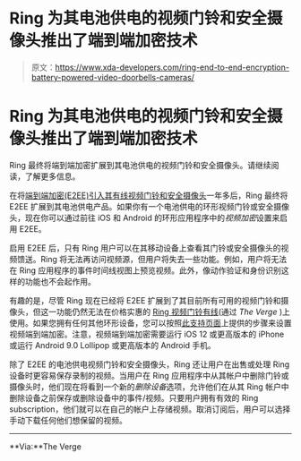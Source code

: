# Ring 为其电池供电的视频门铃和安全摄像头推出了端到端加密技术

> 原文：<https://www.xda-developers.com/ring-end-to-end-encryption-battery-powered-video-doorbells-cameras/>

# Ring 为其电池供电的视频门铃和安全摄像头推出了端到端加密技术

Ring 最终将端到端加密扩展到其电池供电的视频门铃和安全摄像头。请继续阅读，了解更多信息。

在将[端到端加密(E2EE)引入其有线视频门铃和安全摄像头](https://www.xda-developers.com/ring-end-to-end-encryption-doorbells-cameras/)一年多后，Ring 最终将 E2EE 扩展到其电池供电产品。如果你有一个电池供电的环形视频门铃或安全摄像头，现在你可以通过前往 iOS 和 Android 的环形应用程序中的*视频加密*设置来启用 E2EE。

启用 E2EE 后，只有 Ring 用户可以在其移动设备上查看其门铃或安全摄像头的视频馈送。Ring 将无法再访问视频源，但用户将失去一些功能。例如，用户将无法在 Ring 应用程序的事件时间线视图上预览视频。此外，像动作验证和身份识别这样的功能也不会起作用。

有趣的是，尽管 Ring 现在已经将 E2EE 扩展到了其目前所有可用的视频门铃和摄像头，但这一功能仍然无法在价格实惠的 [Ring 视频门铃有线](https://www.amazon.com/Ring-Video-Doorbell-Wired-Chime/dp/B08CKHPP52/?tag=xda-5svbkgc-20&ascsubtag=UUxdaUeUpU43441&asc_refurl=https%3A%2F%2Fwww.xda-developers.com%2Fring-end-to-end-encryption-battery-powered-video-doorbells-cameras%2F&asc_campaign=Short-Term)(通过 *The Verge* )上使用。如果您拥有任何其他环形设备，您可以按照[此支持页面](https://support.ring.com/hc/en-us/articles/360054941551-How-to-Set-Up-Video-End-to-End-Encryption-E2EE-)上提供的步骤来设置视频端到端加密。注意，视频端到端加密需要运行 iOS 12 或更高版本的 iPhone 或运行 Android 9.0 Lollipop 或更高版本的 Android 手机。

除了 E2EE 的电池供电视频门铃和安全摄像头，Ring 还让用户在出售或处理 Ring 设备时更容易保存录制的视频。当用户在 Ring 应用程序中从其帐户中删除门铃或摄像头时，他们现在将看到一个新的*删除设备*选项，允许他们在从其 Ring 帐户中删除设备之前保存或删除设备中的事件/视频。只要用户拥有有效的 Ring subscription，他们就可以在自己的帐户上存储视频。取消订阅后，用户可以选择手动下载任何他们想保留的视频。

* * *

**Via:**The Verge